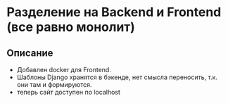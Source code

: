 # Разделение на Backend и Frontend (все равно монолит)

## Описание
- Добавлен docker для Frontend.
- Шаблоны Django хранятся в бэкенде, нет смысла переносить, т.к. они там и формируются.
- теперь сайт доступен по localhost
